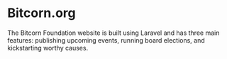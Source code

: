 # Bitcorn.org

The Bitcorn Foundation website is built using Laravel and has three main features: publishing upcoming events, running board elections, and kickstarting worthy causes.